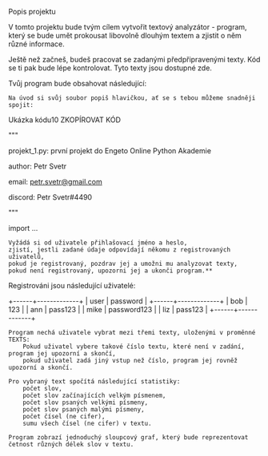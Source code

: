 Popis projektu

V tomto projektu bude tvým cílem vytvořit textový analyzátor - program, který se bude umět prokousat libovolně dlouhým textem a zjistit o něm různé informace.

Ještě než začneš, budeš pracovat se zadanými předpřipravenými texty. Kód se ti pak bude lépe kontrolovat. Tyto texty jsou dostupné zde.

Tvůj program bude obsahovat následující:

    Na úvod si svůj soubor popiš hlavičkou, ať se s tebou můžeme snadněji spojit:

Ukázka kódu10
ZKOPÍROVAT KÓD

"""

projekt_1.py: první projekt do Engeto Online Python Akademie

author: Petr Svetr

email: petr.svetr@gmail.com

discord: Petr Svetr#4490

"""

import ...

    Vyžádá si od uživatele přihlašovací jméno a heslo,
    zjistí, jestli zadané údaje odpovídají někomu z registrovaných uživatelů,
    pokud je registrovaný, pozdrav jej a umožni mu analyzovat texty,
    pokud není registrovaný, upozorni jej a ukonči program.**

Registrováni jsou následující uživatelé:

+------+-------------+
| user |   password  |
+------+-------------+
| bob  |     123     |
| ann  |   pass123   |
| mike | password123 |
| liz  |   pass123   |
+------+-------------+

    Program nechá uživatele vybrat mezi třemi texty, uloženými v proměnné TEXTS:
        Pokud uživatel vybere takové číslo textu, které není v zadání, program jej upozorní a skončí,
        pokud uživatel zadá jiný vstup než číslo, program jej rovněž upozorní a skončí.

    Pro vybraný text spočítá následující statistiky:
        počet slov,
        počet slov začínajících velkým písmenem,
        počet slov psaných velkými písmeny,
        počet slov psaných malými písmeny,
        počet čísel (ne cifer),
        sumu všech čísel (ne cifer) v textu.

    Program zobrazí jednoduchý sloupcový graf, který bude reprezentovat četnost různých délek slov v textu.
